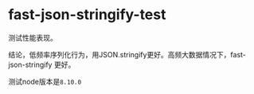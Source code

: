 # fast-json-stringify-test

测试性能表现。


结论，低频率序列化行为，用JSON.stringify更好。高频大数据情况下，fast-json-stringify 更好。


测试node版本是`8.10.0`